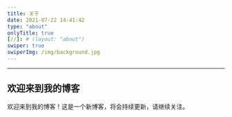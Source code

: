 ```yaml
---
title: 关于
date: 2021-07-22 14:41:42
type: "about"
onlyTitle: true
[//]: # (layout: "about")
swiper: true
swiperImg: /img/background.jpg
---
```


---

## 欢迎来到我的博客

欢迎来到我的博客！这是一个新博客，将会持续更新，请继续关注。
